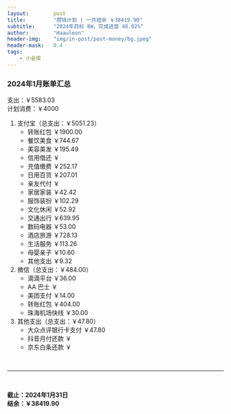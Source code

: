 ```yaml
---
layout:        post
title:         "攒钱计划 | 一月结余 ￥38419.90"
subtitle:      "2024年目标 8W，完成进度 48.02%"
author:        "Haauleon"
header-img:    "img/in-post/post-money/bg.jpeg"
header-mask:   0.4
tags:
    - 小金库
---
```


### 2024年1月账单汇总             
支出：￥5583.03         
计划消费：￥4000        

1. 支付宝（总支出：￥5051.23）   
    - 转账红包 ￥1900.00   
    - 餐饮美食 ￥744.67    
    - 美容美发 ￥195.49     
    - 信用借还 ￥    
    - 充值缴费 ￥252.17     
    - 日用百货 ￥207.01           
    - 亲友代付 ￥     
    - 家居家装 ￥42.42    
    - 服饰装扮 ￥102.29    
    - 文化休闲 ￥52.92    
    - 交通出行 ￥639.95   
    - 数码电器 ￥53.00     
    - 酒店旅游 ￥728.13    
    - 生活服务 ￥113.26              
    - 母婴亲子 ￥10.60    
    - 其他支出 ￥9.32     
2. 微信（总支出：￥484.00）      
    - 滴滴平台 ￥36.00      
    - AA 巴士 ￥    
    - 美团支付 ￥14.00
    - 转账红包 ￥404.00        
    - 珠海机场快线 ￥30.00      
3. 其他支出（总支出：￥47.80）     
    - 大众点评银行卡支付 ￥47.80    
    - 抖音月付还款 ￥    
    - 京东白条还款 ￥   

<br>

---

<br>

**截止：2024年1月31日**      
**结余：￥38419.90**        